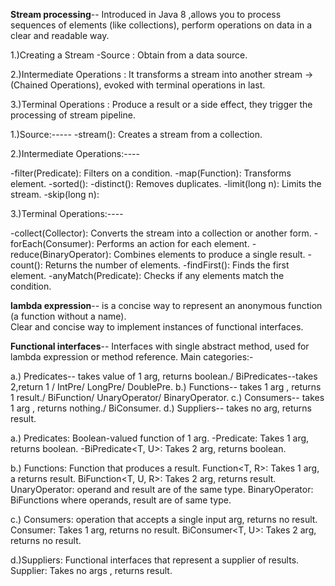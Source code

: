 **Stream processing**--
Introduced in Java 8 ,allows you to process sequences of elements (like collections),
perform operations on data in a clear and readable way.


1.)Creating a Stream -Source :
Obtain from a data source.

2.)Intermediate Operations :
It transforms a stream into another stream ->(Chained Operations), evoked with terminal operations in last.

3.)Terminal Operations :
Produce a result or a side effect, they trigger the processing of  stream pipeline.


1.)Source:-----
-stream(): Creates a stream from a collection.

2.)Intermediate Operations:----

-filter(Predicate): Filters on a condition.
-map(Function): Transforms element.
-sorted():
-distinct(): Removes duplicates.
-limit(long n): Limits the stream.
-skip(long n):

3.)Terminal Operations:----

-collect(Collector): Converts the stream into a collection or another form.
-forEach(Consumer): Performs an action for each element.
-reduce(BinaryOperator): Combines elements to produce a single result.
-count(): Returns the number of elements.
-findFirst(): Finds the first element.
-anyMatch(Predicate): Checks if any elements match the condition.


**lambda expression**-- is a concise way to represent an anonymous function (a function without a name).   
Clear and concise way to implement instances of functional interfaces.


**Functional interfaces**--
Interfaces with single abstract method, used for lambda expression or method reference. Main categories:-

a.) Predicates-- takes value of 1 arg, returns boolean./ BiPredicates--takes 2,return 1 / IntPre/ LongPre/ DoublePre.
b.) Functions-- takes 1 arg , returns 1 result./ BiFunction/ UnaryOperator/ BinaryOperator.
c.) Consumers-- takes 1 arg , returns nothing./ BiConsumer.
d.) Suppliers-- takes no arg, returns result.



a.) Predicates: Boolean-valued function of 1 arg.
-Predicate<T>: Takes 1 arg, returns boolean.
-BiPredicate<T, U>: Takes 2 arg, returns boolean.

b.) Functions: Function that produces a result.
Function<T, R>: Takes 1 arg, a returns  result.
BiFunction<T, U, R>: Takes 2 arg, returns  result.
UnaryOperator<T>:  operand and result are of the same type.
BinaryOperator<T>:  BiFunctions where operands, result are of same type.

c.) Consumers: operation that accepts a single input arg, returns no result.
Consumer<T>: Takes 1 arg, returns no result.
BiConsumer<T, U>: Takes 2 arg, returns no result.

d.)Suppliers: Functional interfaces that represent a supplier of results.
Supplier<T>: Takes no args , returns result.
